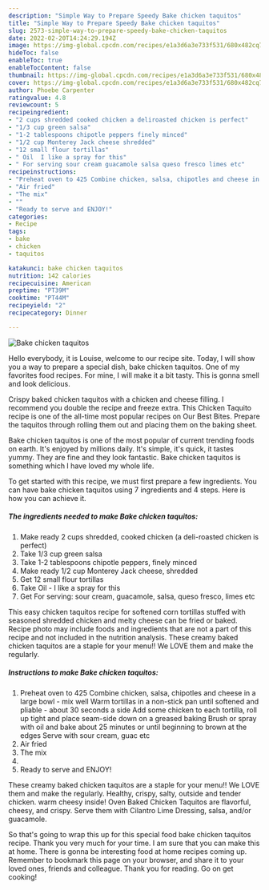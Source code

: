 ```yaml
---
description: "Simple Way to Prepare Speedy Bake chicken taquitos"
title: "Simple Way to Prepare Speedy Bake chicken taquitos"
slug: 2573-simple-way-to-prepare-speedy-bake-chicken-taquitos
date: 2022-02-20T14:24:29.194Z
image: https://img-global.cpcdn.com/recipes/e1a3d6a3e733f531/680x482cq70/bake-chicken-taquitos-recipe-main-photo.jpg
hideToc: false
enableToc: true
enableTocContent: false
thumbnail: https://img-global.cpcdn.com/recipes/e1a3d6a3e733f531/680x482cq70/bake-chicken-taquitos-recipe-main-photo.jpg
cover: https://img-global.cpcdn.com/recipes/e1a3d6a3e733f531/680x482cq70/bake-chicken-taquitos-recipe-main-photo.jpg
author: Phoebe Carpenter
ratingvalue: 4.8
reviewcount: 5
recipeingredient:
- "2 cups shredded cooked chicken a deliroasted chicken is perfect"
- "1/3 cup green salsa"
- "1-2 tablespoons chipotle peppers finely minced"
- "1/2 cup Monterey Jack cheese shredded"
- "12 small flour tortillas"
- " Oil  I like a spray for this"
- " For serving sour cream guacamole salsa queso fresco limes etc"
recipeinstructions:
- "Preheat oven to 425 Combine chicken, salsa, chipotles and cheese in a large bowl - mix well Warm tortillas in a non-stick pan until softened and pliable - about 30 seconds a side Add some chicken to each tortilla, roll up tight and place seam-side down on a greased baking Brush or spray with oil and bake about 25 minutes or until beginning to brown at the edges Serve with sour cream, guac etc"
- "Air fried"
- "The mix"
- ""
- "Ready to serve and ENJOY!"
categories:
- Recipe
tags:
- bake
- chicken
- taquitos

katakunci: bake chicken taquitos 
nutrition: 142 calories
recipecuisine: American
preptime: "PT39M"
cooktime: "PT44M"
recipeyield: "2"
recipecategory: Dinner

---
```



![Bake chicken taquitos](https://img-global.cpcdn.com/recipes/e1a3d6a3e733f531/680x482cq70/bake-chicken-taquitos-recipe-main-photo.jpg)

Hello everybody, it is Louise, welcome to our recipe site. Today, I will show you a way to prepare a special dish, bake chicken taquitos. One of my favorites food recipes. For mine, I will make it a bit tasty. This is gonna smell and look delicious.

Crispy baked chicken taquitos with a chicken and cheese filling. I recommend you double the recipe and freeze extra. This Chicken Taquito recipe is one of the all-time most popular recipes on Our Best Bites. Prepare the taquitos through rolling them out and placing them on the baking sheet.

Bake chicken taquitos is one of the most popular of current trending foods on earth. It's enjoyed by millions daily. It's simple, it's quick, it tastes yummy. They are fine and they look fantastic. Bake chicken taquitos is something which I have loved my whole life.


To get started with this recipe, we must first prepare a few ingredients. You can have bake chicken taquitos using 7 ingredients and 4 steps. Here is how you can achieve it.

<!--inarticleads1-->

##### The ingredients needed to make Bake chicken taquitos:

1. Make ready 2 cups shredded, cooked chicken (a deli-roasted chicken is perfect)
1. Take 1/3 cup green salsa
1. Take 1-2 tablespoons chipotle peppers, finely minced
1. Make ready 1/2 cup Monterey Jack cheese, shredded
1. Get 12 small flour tortillas
1. Take  Oil - I like a spray for this
1. Get  For serving: sour cream, guacamole, salsa, queso fresco, limes etc


This easy chicken taquitos recipe for softened corn tortillas stuffed with seasoned shredded chicken and melty cheese can be fried or baked. Recipe photo may include foods and ingredients that are not a part of this recipe and not included in the nutrition analysis. These creamy baked chicken taquitos are a staple for your menu!! We LOVE them and make the regularly. 

<!--inarticleads2-->

##### Instructions to make Bake chicken taquitos:

1. Preheat oven to 425 Combine chicken, salsa, chipotles and cheese in a large bowl - mix well Warm tortillas in a non-stick pan until softened and pliable - about 30 seconds a side Add some chicken to each tortilla, roll up tight and place seam-side down on a greased baking Brush or spray with oil and bake about 25 minutes or until beginning to brown at the edges Serve with sour cream, guac etc
1. Air fried
1. The mix
1. 
1. Ready to serve and ENJOY!

These creamy baked chicken taquitos are a staple for your menu!! We LOVE them and make the regularly. Healthy, crispy, salty, outside and tender chicken. warm cheesy inside! Oven Baked Chicken Taquitos are flavorful, cheesy, and crispy. Serve them with Cilantro Lime Dressing, salsa, and/or guacamole. 

So that's going to wrap this up for this special food bake chicken taquitos recipe. Thank you very much for your time. I am sure that you can make this at home. There is gonna be interesting food at home recipes coming up. Remember to bookmark this page on your browser, and share it to your loved ones, friends and colleague. Thank you for reading. Go on get cooking!
